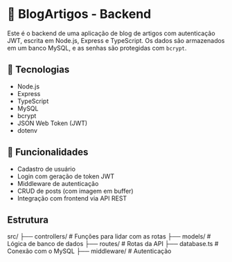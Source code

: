 # 🧠 BlogArtigos - Backend

Este é o backend de uma aplicação de blog de artigos com autenticação JWT, escrita em Node.js, Express e TypeScript. Os dados são armazenados em um banco MySQL, e as senhas são protegidas com `bcrypt`.

## 🔧 Tecnologias

- Node.js
- Express
- TypeScript
- MySQL
- bcrypt
- JSON Web Token (JWT)
- dotenv

## 🔐 Funcionalidades

- Cadastro de usuário
- Login com geração de token JWT
- Middleware de autenticação
- CRUD de posts (com imagem em buffer)
- Integração com frontend via API REST

## Estrutura
src/
├── controllers/    # Funções para lidar com as rotas
├── models/         # Lógica de banco de dados
├── routes/         # Rotas da API
├── database.ts     # Conexão com o MySQL
├── middleware/     # Autenticação
